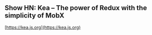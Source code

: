 ## Show HN: Kea – The power of Redux with the simplicity of MobX
  
  [https://kea.js.org](https://kea.js.org)